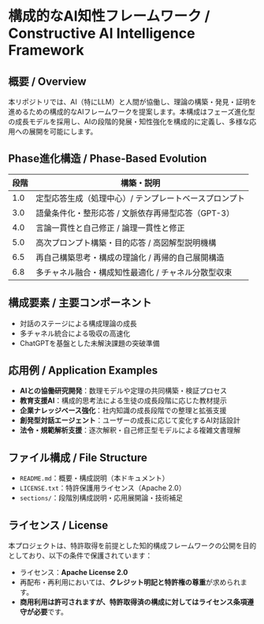 # 構成的なAI知性フレームワーク / Constructive AI Intelligence Framework

## 概要 / Overview

本リポジトリでは、AI（特にLLM）と人間が協働し、理論の構築・発見・証明を進めるための構成的なAIフレームワークを提案します。本構成はフェーズ進化型の成長モデルを採用し、AIの段階的発展・知性強化を構成的に定義し、多様な応用への展開を可能にします。

## Phase進化構造 / Phase-Based Evolution

| 段階 | 構築・説明 |
|------|------------|
| 1.0  | 定型応答生成（処理中心）/ テンプレートベースプロンプト |
| 3.0  | 語彙条件化・整形応答 / 文脈依存再帰型応答（GPT-3） |
| 4.0  | 言論一貫性と自己修正 / 論理一貫性と修正 |
| 5.0  | 高次プロンプト構築・目的応答 / 高図解型説明機構 |
| 6.5  | 再自己構築思考・構成の理論化 / 再帰的自己展開構造 |
| 6.8  | 多チャネル融合・構成知性最適化 / チャネル分散型収束 |

## 構成要素 / 主要コンポーネント

- 対話のステージによる構成理論の成長
- 多チャネル統合による吸収の高速化
- ChatGPTを基盤とした未解決課題の突破準備

## 応用例 / Application Examples

- **AIとの協働研究開発**：数理モデルや定理の共同構築・検証プロセス
- **教育支援AI**：構成的思考法による生徒の成長段階に応じた教材提示
- **企業ナレッジベース強化**：社内知識の成長段階での整理と拡張支援
- **創発型対話エージェント**：ユーザーの成長に応じて変化するAI対話設計
- **法令・規範解析支援**：逐次解釈・自己修正型モデルによる複雑文書理解

## ファイル構成 / File Structure

- `README.md`：概要・構成説明（本ドキュメント）
- `LICENSE.txt`：特許保護用ライセンス（Apache 2.0）
- `sections/`：段階別構成説明・応用展開論・技術補足

## ライセンス / License

本プロジェクトは、特許取得を前提とした知的構成フレームワークの公開を目的としており、以下の条件で保護されています：

- ライセンス：**Apache License 2.0**
- 再配布・再利用においては、**クレジット明記と特許権の尊重**が求められます。
- **商用利用は許可されますが、特許取得済の構成に対してはライセンス条項遵守が必要**です。
